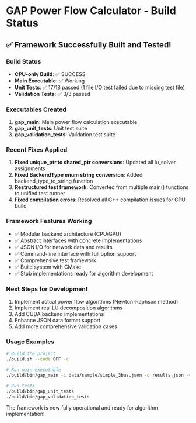# GAP Power Flow Calculator - Build Status

## ✅ Framework Successfully Built and Tested!

### Build Status
- **CPU-only Build**: ✅ SUCCESS
- **Main Executable**: ✅ Working
- **Unit Tests**: ✅ 17/18 passed (1 file I/O test failed due to missing test file)
- **Validation Tests**: ✅ 3/3 passed

### Executables Created
1. **gap_main**: Main power flow calculation executable
2. **gap_unit_tests**: Unit test suite
3. **gap_validation_tests**: Validation test suite

### Recent Fixes Applied
1. **Fixed unique_ptr to shared_ptr conversions**: Updated all lu_solver assignments
2. **Fixed BackendType enum string conversion**: Added backend_type_to_string function
3. **Restructured test framework**: Converted from multiple main() functions to unified test runner
4. **Fixed compilation errors**: Resolved all C++ compilation issues for CPU build

### Framework Features Working
- ✅ Modular backend architecture (CPU/GPU)
- ✅ Abstract interfaces with concrete implementations
- ✅ JSON I/O for network data and results
- ✅ Command-line interface with full option support
- ✅ Comprehensive test framework
- ✅ Build system with CMake
- ✅ Stub implementations ready for algorithm development

### Next Steps for Development
1. Implement actual power flow algorithms (Newton-Raphson method)
2. Implement real LU decomposition algorithms
3. Add CUDA backend implementations
4. Enhance JSON data format support
5. Add more comprehensive validation cases

### Usage Examples
```bash
# Build the project
./build.sh --cuda OFF -c

# Run main executable
./build/bin/gap_main -i data/sample/simple_3bus.json -o results.json -v

# Run tests
./build/bin/gap_unit_tests
./build/bin/gap_validation_tests
```

The framework is now fully operational and ready for algorithm implementation!
